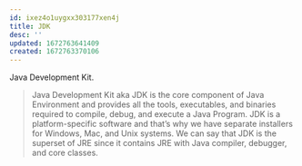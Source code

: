 ```yaml
---
id: ixez4o1uygxx303177xen4j
title: JDK
desc: ''
updated: 1672763641409
created: 1672763370106
---
```


Java Development Kit.

> Java Development Kit aka JDK is the core component of Java Environment and provides all the tools, executables, and binaries required to compile, debug, and execute a Java Program. JDK is a platform-specific software and that’s why we have separate installers for Windows, Mac, and Unix systems. We can say that JDK is the superset of JRE since it contains JRE with Java compiler, debugger, and core classes.

